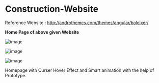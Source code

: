 # Construction-Website

Reference Website : http://androthemes.com/themes/angular/boldixer/

**Home Page of above given Website**

![image](https://github.com/rutviprajapati16/Construction-Website/assets/97946004/d7e04d55-d090-4b37-8c4a-5665c66f9cfb)

![image](https://github.com/rutviprajapati16/Construction-Website/assets/97946004/3d3f14a4-cea7-4fbe-a813-e97f24dc5b5d)

![image](https://github.com/rutviprajapati16/Construction-Website/assets/97946004/11d26686-fcab-4855-8742-275f10797897)

Homepage with Curser Hover Effect and Smart animation with the help of Prototype.

